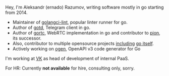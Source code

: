 Hey, I'm Aleksandr (ernado) Razumov, writing software mostly in go 
starting from 2014.

* Maintainer of [golangci-lint](https://github.com/golangci/golangci-lint), popular linter runner for go.
* Author of [gotd](https://github.com/gotd), Telegram client in go.
* Author of [gortc](http://github.com/gortc/), WebRTC implementation in go and contributor to [pion](https://github.com/pion), its successor.
* Also, contributor to multiple opensource projects [including](https://golang.org/issue/32441) [go itself](https://github.com/golang/go/issues/25009).
* Actively working on [ogen](https://github.com/ogen-go/ogen), OpenAPI v3 code generator for Go

I'm working at [VK](https://vk.company/en/) as head of development of internal PaaS.

For HR: Currently **not available** for hire, consulting only, sorry.